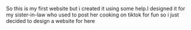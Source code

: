 So this is my first website but i created it using some help.I designed it for my sister-in-law who used to post her cooking on tiktok for fun so i just decided to design a website for here
